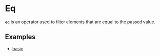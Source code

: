 # Eq

`eq` is an operator used to filter elements that are equal to the passed value.

## Examples

- [basic](basic.md)
